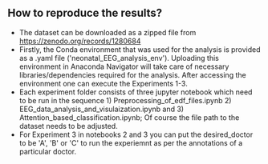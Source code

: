 ## How to reproduce the results?
- The dataset can be downloaded as a zipped file from https://zenodo.org/records/1280684
- Firstly, the Conda environment that was used for the analysis is provided as a .yaml file ('neonatal_EEG_analysis_env'). Uploading this environment in Anaconda Navigator will take care of necessary libraries/dependencies required for the analysis. After accessing the environment one can execute the Experiments 1-3.
- Each experiment folder consists of three jupyter notebook which need to be run in the sequence 1) Preprocessing_of_edf_files.ipynb 2) EEG_data_analysis_and_visulaization.ipynb and 3) Attention_based_classification.ipynb; Of course the file path to the dataset needs to be adjusted.
- For Experiment 3 in notebooks 2 and 3 you can put the desired_doctor to be 'A', 'B' or 'C' to run the experiemnt as per the annotations of a particular doctor.
